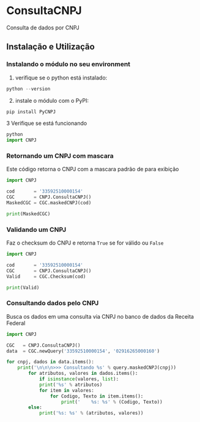 # ConsultaCNPJ
Consulta de dados por CNPJ

## Instalação e Utilização

### Instalando o módulo no seu environment
1. verifique se o python está instalado: 
```python
python --version
```
2. instale o módulo com o PyPI: 
```python
pip install PyCNPJ
```
3 Verifique se está funcionando
```python
python
import CNPJ
```

### Retornando um CNPJ com mascara
Este código retorna o CNPJ com a mascara padrão de para exibição
```python
import CNPJ

cod       = '33592510000154'
CGC       = CNPJ.ConsultaCNPJ()
MaskedCGC = CGC.maskedCNPJ(cod)

print(MaskedCGC)
```

### Validando um CNPJ
Faz o checksum do CNPJ e retorna ```True``` se for válido ou ```False```
```python
import CNPJ

cod       = '33592510000154'
CGC       = CNPJ.ConsultaCNPJ()
Valid     = CGC.Checksum(cod)

print(Valid)
```

### Consultando dados pelo CNPJ
Busca os dados em uma consulta via CNPJ no banco de dados da Receita Federal
```python
import CNPJ

CGC   = CNPJ.ConsultaCNPJ()
data  = CGC.newQuery('33592510000154', '02916265000160')

for cnpj, dados in data.items():
    print('\n\n\n>>> Consultando %s' % query.maskedCNPJ(cnpj))
        for atributos, valores in dados.items():
            if isinstance(valores, list):    
            print('%s' % atributos)
            for item in valores:
                for Codigo, Texto in item.items():
                    print('    %s: %s' % (Codigo, Texto))
        else:
            print('%s: %s' % (atributos, valores))
```
